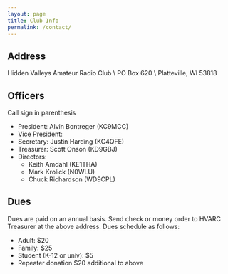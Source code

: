 ```yaml
---
layout: page
title: Club Info
permalink: /contact/
---
```


## Address

Hidden Valleys Amateur Radio Club \\
PO Box 620 \\
Platteville, WI 53818

## Officers
Call sign in parenthesis
- President: Alvin Bontreger (KC9MCC)
- Vice President: 
- Secretary: Justin Harding (KC4QFE)
- Treasurer: Scott Onson (KD9GBJ)
- Directors:
  - Keith Amdahl (KE1THA)
  - Mark Krolick (N0WLU)
  - Chuck Richardson (WD9CPL)

## Dues

Dues are paid on an annual basis. Send check or money order to HVARC Treasurer at the above address. Dues schedule as follows:
- Adult: $20
- Family: $25
- Student (K-12 or univ): $5
- Repeater donation $20 additional to above
